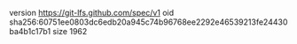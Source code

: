 version https://git-lfs.github.com/spec/v1
oid sha256:60751ee0803dc6edb20a945c74b96768ee2292e46539213fe24430ba4b1c17b1
size 1962
